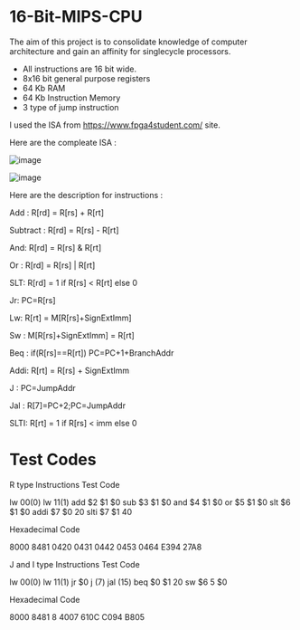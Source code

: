 # 16-Bit-MIPS-CPU

The aim of this project is to consolidate knowledge of computer architecture and gain an affinity for singlecycle processors.

* All instructions are 16 bit wide.
* 8x16 bit general purpose registers
* 64 Kb RAM
* 64 Kb Instruction Memory
* 3 type of jump instruction

I used the ISA from https://www.fpga4student.com/ site.

Here are the compleate ISA : 

![image](https://github.com/user-attachments/assets/f55e311d-c2f0-4ada-9888-56c985f8a76b)

![image](https://github.com/user-attachments/assets/616a2fb9-6393-48e3-b04d-46da0f888170)

Here are the description for instructions :

Add : R[rd] = R[rs] + R[rt]

Subtract : R[rd] = R[rs] - R[rt]

And: R[rd] = R[rs] & R[rt]

Or : R[rd] = R[rs] | R[rt]

SLT: R[rd] = 1 if R[rs] <  R[rt] else 0

Jr: PC=R[rs]

Lw: R[rt] = M[R[rs]+SignExtImm]

Sw : M[R[rs]+SignExtImm] = R[rt]

Beq : if(R[rs]==R[rt]) PC=PC+1+BranchAddr

Addi: R[rt] = R[rs] + SignExtImm

J :  PC=JumpAddr

Jal : R[7]=PC+2;PC=JumpAddr

SLTI: R[rt] = 1 if R[rs] < imm else 0

# Test Codes

R type Instructions Test Code

lw $0 0 ($0)
lw $1 1 ($1)
add $2 $1 $0
sub $3 $1 $0
and $4 $1 $0
or $5 $1 $0
slt $6 $1 $0
addi $7 $0 20
slti $7 $1 40

Hexadecimal Code

8000
8481
0420
0431
0442
0453
0464
E394
27A8

J and I type Instructions Test Code

lw $0 0 ($0)
lw $1 1 ($1)
jr  $0
j   (7)
jal (15)
beq $0 $1 20
sw $6 5 $0

Hexadecimal Code

8000
8481
8
4007
610C
C094
B805



